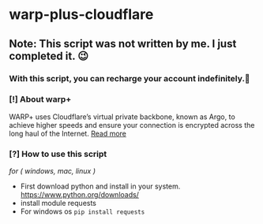 # warp-plus-cloudflare

**Note: This script was not written by me. I just completed it.** 😉
--------------------------------------------------------------------
### With this script, you can recharge your account indefinitely.📱

### [!] About warp+
WARP+ uses Cloudflare’s virtual private backbone, known as Argo, to achieve higher speeds and ensure your connection is encrypted across the long haul of the Internet. [Read more](https://blog.cloudflare.com/announcing-warp-plus/)


### [?] How to use this script
*for ( windows, mac, linux )*
- First download python and install in your system. https://www.python.org/downloads/
- install module requests
- For windows os `pip install requests`
